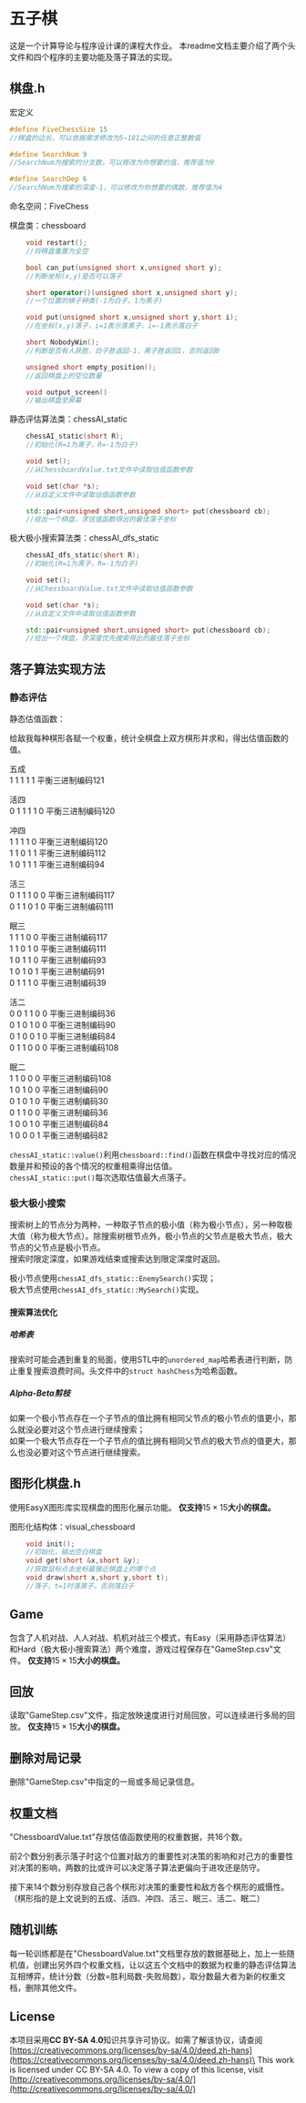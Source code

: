 # 五子棋

这是一个计算导论与程序设计课的课程大作业。
本readme文档主要介绍了两个头文件和四个程序的主要功能及落子算法的实现。

## 棋盘.h

宏定义

```cpp
#define FiveChessSize 15
//棋盘的边长，可以依据需求修改为5~181之间的任意正整数值

#define SearchNum 9
//SearchNum为搜索的分支数，可以修改为你想要的值，推荐值为9

#define SearchDep 6
//SearchNum为搜索的深度-1，可以修改为你想要的偶数，推荐值为4
```

命名空间：FiveChess

棋盘类：chessboard

```cpp
    void restart();
    //将棋盘重置为全空

    bool can_put(unsigned short x,unsigned short y);
    //判断坐标(x,y)是否可以落子

    short operator()(unsigned short x,unsigned short y);
    //一个位置的棋子种类(-1为白子，1为黑子)

    void put(unsigned short x,unsigned short y,short i);
    //在坐标(x,y)落子，i=1表示落黑子，i=-1表示落白子

    short NobodyWin();
    //判断是否有人获胜，白子胜返回-1，黑子胜返回1，否则返回0

    unsigned short empty_position();
    //返回棋盘上的空位数量

    void output_screen()
    //输出棋盘至屏幕
```

静态评估算法类：chessAI_static

```cpp
    chessAI_static(short R);
    //初始化(R=1为黑子，R=-1为白子)

    void set();
    //从ChessboardValue.txt文件中读取估值函数参数

    void set(char *s);
    //从自定义文件中读取估值函数参数

    std::pair<unsigned short,unsigned short> put(chessboard cb);
    //给出一个棋盘，求估值函数得出的最佳落子坐标
```

极大极小搜索算法类：chessAI_dfs_static

```cpp
    chessAI_dfs_static(short R);
    //初始化(R=1为黑子，R=-1为白子)

    void set();
    //从ChessboardValue.txt文件中读取估值函数参数

    void set(char *s);
    //从自定义文件中读取估值函数参数

    std::pair<unsigned short,unsigned short> put(chessboard cb);
    //给出一个棋盘，求深度优先搜索得出的最佳落子坐标
```

## 落子算法实现方法

### 静态评估

静态估值函数：

给敌我每种棋形各赋一个权重，统计全棋盘上双方棋形并求和，得出估值函数的值。

五成\
1 1 1 1 1 平衡三进制编码121

活四\
0 1 1 1 1 0 平衡三进制编码120

冲四\
1 1 1 1 0 平衡三进制编码120\
1 1 0 1 1 平衡三进制编码112\
1 0 1 1 1 平衡三进制编码94

活三\
0 1 1 1 0 0 平衡三进制编码117\
0 1 1 0 1 0 平衡三进制编码111

眠三\
1 1 1 0 0 平衡三进制编码117\
1 1 0 1 0 平衡三进制编码111\
1 0 1 1 0 平衡三进制编码93\
1 0 1 0 1 平衡三进制编码91\
0 1 1 1 0 平衡三进制编码39

活二\
0 0 1 1 0 0 平衡三进制编码36\
0 1 0 1 0 0 平衡三进制编码90\
0 1 0 0 1 0 平衡三进制编码84\
0 1 1 0 0 0 平衡三进制编码108

眠二\
1 1 0 0 0 平衡三进制编码108\
1 0 1 0 0 平衡三进制编码90\
0 1 0 1 0 平衡三进制编码30\
0 1 1 0 0 平衡三进制编码36\
1 0 0 1 0 平衡三进制编码84\
1 0 0 0 1 平衡三进制编码82

```chessAI_static::value()```利用```chessboard::find()```函数在棋盘中寻找对应的情况数量并和预设的各个情况的权重相乘得出估值。\
```chessAI_static::put()```每次选取估值最大点落子。

### 极大极小搜索

搜索树上的节点分为两种，一种取子节点的极小值（称为极小节点），另一种取极大值（称为极大节点）。除搜索树根节点外，极小节点的父节点是极大节点，极大节点的父节点是极小节点。\
搜索时限定深度，如果游戏结束或搜索达到限定深度时返回。

极小节点使用```chessAI_dfs_static::EnemySearch()```实现；\
极大节点使用```chessAI_dfs_static::MySearch()```实现。

#### 搜索算法优化

##### 哈希表

搜索时可能会遇到重复的局面，使用STL中的```unordered_map```哈希表进行判断，防止重复搜索浪费时间。头文件中的```struct hashChess```为哈希函数。

##### Alpha-Beta剪枝

如果一个极小节点存在一个子节点的值比拥有相同父节点的极小节点的值更小，那么就没必要对这个节点进行继续搜索；\
如果一个极大节点存在一个子节点的值比拥有相同父节点的极大节点的值更大，那么也没必要对这个节点进行继续搜索。

## 图形化棋盘.h

使用EasyX图形库实现棋盘的图形化展示功能。
**仅支持**$15\times15$**大小的棋盘。**

图形化结构体：visual_chessboard

```cpp
    void init();
    //初始化，输出空白棋盘
    void get(short &x,short &y);
    //获取鼠标点击坐标最接近棋盘上的哪个点
    void draw(short x,short y,short t);
    //落子，t=1时落黑子，否则落白子
```

## Game

包含了人机对战、人人对战、机机对战三个模式，有Easy（采用静态评估算法）和Hard（极大极小搜索算法）两个难度，游戏过程保存在"GameStep.csv"文件。
**仅支持**$15\times15$**大小的棋盘。**

## 回放

读取"GameStep.csv"文件，指定放映速度进行对局回放，可以连续进行多局的回放。
**仅支持**$15\times15$**大小的棋盘。**

## 删除对局记录

删除"GameStep.csv"中指定的一局或多局记录信息。

## 权重文档

"ChessboardValue.txt"存放估值函数使用的权重数据，共16个数。

前2个数分别表示落子时这个位置对敌方的重要性对决策的影响和对己方的重要性对决策的影响，两数的比或许可以决定落子算法更偏向于进攻还是防守。

接下来14个数分别存放自己各个棋形对决策的重要性和敌方各个棋形的威慑性。（棋形指的是上文说到的五成、活四、冲四、活三、眠三、活二、眠二）

## 随机训练

每一轮训练都是在"ChessboardValue.txt"文档里存放的数据基础上，加上一些随机值，创建出另外四个权重文档，让以这五个文档中的数据为权重的静态评估算法互相博弈，统计分数（分数=胜利局数-失败局数），取分数最大者为新的权重文档，删除其他文件。

## License

本项目采用**CC BY-SA 4.0**知识共享许可协议。如需了解该协议，请查阅[https://creativecommons.org/licenses/by-sa/4.0/deed.zh-hans](https://creativecommons.org/licenses/by-sa/4.0/deed.zh-hans)\
This work is licensed under CC BY-SA 4.0. To view a copy of this license, visit [http://creativecommons.org/licenses/by-sa/4.0/](http://creativecommons.org/licenses/by-sa/4.0/)
